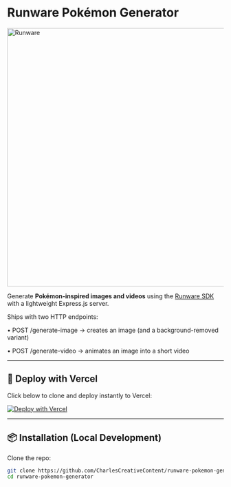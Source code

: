 # Runware Pokémon Generator

<img src="https://shawncharles.com/images/runware.png" alt="Runware" width="600" />

Generate **Pokémon-inspired images and videos** using the [Runware SDK](https://docs.runware.ai) with a lightweight Express.js server.

Ships with two HTTP endpoints:

•	POST /generate-image → creates an image (and a background-removed variant)

•	POST /generate-video → animates an image into a short video
 

---

## 🚀 Deploy with Vercel

Click below to clone and deploy instantly to Vercel:

[![Deploy with Vercel](https://vercel.com/button)](https://vercel.com/new/clone?repository-url=https://github.com/CharlesCreativeContent/runware-pokemon-generator&env=RUNWARE_API_KEY&envDescription=Set%20your%20Runware%20API%20key%20and%20custom%20port.&envLink=https://docs.runware.ai/&demo-image=https://shawncharles.com/images/runware.png)

---

## 📦 Installation (Local Development)

Clone the repo:

```bash
git clone https://github.com/CharlesCreativeContent/runware-pokemon-generator.git
cd runware-pokemon-generator

